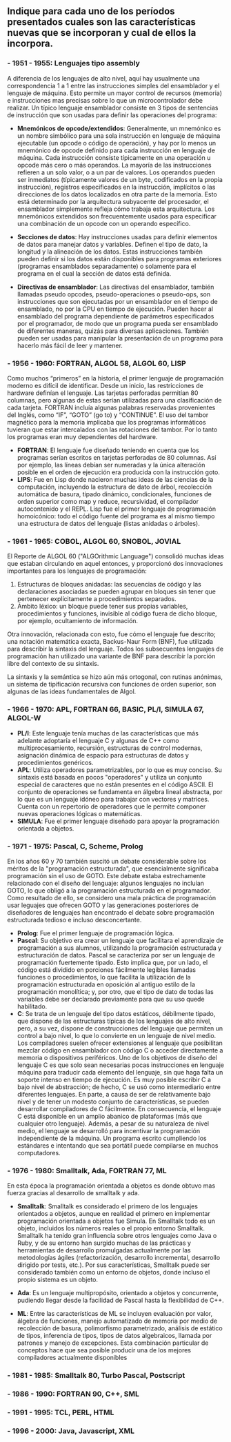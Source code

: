 ## Indique para cada uno de los períodos presentados cuales son las características nuevas que se incorporan y cual de ellos la incorpora.

### - 1951 - 1955: Lenguajes tipo assembly

A diferencia de los lenguajes de alto nivel, aquí hay usualmente una correspondencia 1 a 1 entre las instrucciones simples del ensamblador y el lenguaje de máquina. Esto permite un mayor control de recursos (memoria) e instrucciones mas precisas sobre lo que un microcontrolador debe realizar. Un típico lenguaje ensamblador consiste en 3 tipos de sentencias de instrucción que son usadas para definir las operaciones del programa:

- **Mnemónicos de opcode/extendidos**: Generalmente, un mnemónico es un nombre simbólico para una sola instrucción en lenguaje de máquina ejecutable (un opcode o código de operación), y hay por lo menos un mnemónico de opcode definido para cada instrucción en lenguaje de máquina. Cada instrucción consiste típicamente en una operación u opcode más cero o más operandos. La mayoría de las instrucciones refieren a un solo valor, o a un par de valores. Los operandos pueden ser inmediatos (típicamente valores de un byte, codificados en la propia instrucción), registros especificados en la instrucción, implícitos o las direcciones de los datos localizados en otra parte de la memoria. Esto está determinado por la arquitectura subyacente del procesador, el ensamblador simplemente refleja cómo trabaja esta arquitectura. Los mnemónicos extendidos son frecuentemente usados para especificar una combinación de un opcode con un operando específico.

- **Secciones de datos**: Hay instrucciones usadas para definir elementos de datos para manejar datos y variables. Definen el tipo de dato, la longitud y la alineación de los datos. Estas instrucciones también pueden definir si los datos están disponibles para programas exteriores (programas ensamblados separadamente) o solamente para el programa en el cual la sección de datos está definida. 

- **Directivas de ensamblador**: Las directivas del ensamblador, también llamadas pseudo opcodes, pseudo-operaciones o pseudo-ops, son instrucciones que son ejecutadas por un ensamblador en el tiempo de ensamblado, no por la CPU en tiempo de ejecución. Pueden hacer al ensamblado del programa dependiente de parámetros especificados por el programador, de modo que un programa pueda ser ensamblado de diferentes maneras, quizás para diversas aplicaciones. También pueden ser usadas para manipular la presentación de un programa para hacerlo más fácil de leer y mantener.


  
### - 1956 - 1960: FORTRAN, ALGOL 58, ALGOL 60, LISP

Como muchos “primeros” en la historia, el primer lenguaje de programación moderno es difícil de identificar. Desde un inicio, las restricciones de hardware definían el lenguaje. Las tarjetas perforadas permitían 80 columnas, pero algunas de estas serían utilizadas para una clasificación de cada tarjeta. FORTRAN incluía algunas palabras reservadas provenientes del Inglés, como “IF”, “GOTO” (go to) y “CONTINUE”. El uso del tambor magnético para la memoria implicaba que los programas informáticos tuvieran que estar intercalados con las rotaciones del tambor. Por lo tanto los programas eran muy dependientes del hardware.

- **FORTRAN**: El lenguaje fue diseñado teniendo en cuenta que los programas serían escritos en tarjetas perforadas de 80 columnas. Así por ejemplo, las líneas debían ser numeradas y la única alteración posible en el orden de ejecución era producida con la instrucción goto.
- **LIPS**: Fue en Lisp donde nacieron muchas ideas de las ciencias de la computación, incluyendo la estructura de dato de árbol, recolección automática de basura, tipado dinámico, condicionales, funciones de orden superior como map y reduce, recursividad, el compilador autocontenido y el REPL. Lisp fue el primer lenguaje de programación homoicónico: todo el código fuente del programa es al mismo tiempo una estructura de datos del lenguaje (listas anidadas o árboles).

### - 1961 - 1965: COBOL, ALGOL 60, SNOBOL, JOVIAL

El Reporte de ALGOL 60 ("ALGOrithmic Language") consolidó muchas ideas que estaban circulando en aquel entonces, y proporcionó dos innovaciones importantes para los lenguajes de programación:

1. Estructuras de bloques anidadas: las secuencias de código y las declaraciones asociadas se pueden agrupar en bloques sin tener que pertenecer explícitamente a procedimientos separados.
2. Ámbito léxico: un bloque puede tener sus propias variables, procedimientos y funciones, invisible al código fuera de dicho bloque, por ejemplo, ocultamiento de información.

Otra innovación, relacionada con esto, fue cómo el lenguaje fue descrito; una notación matemática exacta, Backus-Naur Form (BNF), fue utilizada para describir la sintaxis del lenguaje. Todos los subsecuentes lenguajes de programación han utilizado una variante de BNF para describir la porción libre del contexto de su sintaxis.

La sintaxis y la semántica se hizo aún más ortogonal, con rutinas anónimas, un sistema de tipificación recursiva con funciones de orden superior, son algunas de las ideas fundamentales de Algol.

### - 1966 - 1970: APL, FORTRAN 66, BASIC, PL/I, SIMULA 67, ALGOL-W

- **PL/I**: Este lenguaje tenía muchas de las características que más adelante adoptaría el lenguaje C y algunas de C++ como multiprocesamiento, recursión, estructuras de control modernas, asignación dinámica de espacio para estructuras de datos y procedimientos genéricos.
- **APL**: Utiliza operadores parametrizables, por lo que es muy conciso. Su sintaxis está basada en pocos "operadores" y utiliza un conjunto especial de caracteres que no están presentes en el código ASCII. El conjunto de operaciones se fundamenta en álgebra lineal abstracta, por lo que es un lenguaje idóneo para trabajar con vectores y matrices. Cuenta con un repertorio de operadores que le permite componer nuevas operaciones lógicas o matemáticas.
- **SIMULA**: Fue el primer lenguaje diseñado para apoyar la programación orientada a objetos.

### - 1971 - 1975: Pascal, C, Scheme, Prolog

En los años 60 y 70 también suscitó un debate considerable sobre los méritos de la "programación estructurada", que esencialmente significaba programación sin el uso de GOTO. Este debate estaba estrechamente relacionado con el diseño del lenguaje: algunos lenguajes no incluían GOTO, lo que obligó a la programación estructurada en el programador. Como resultado de ello, se considero una mala práctica de programación usar leguajes que ofrecen GOTO y las generaciones posteriores de diseñadores de lenguajes han encontrado el debate sobre programación estructurada tedioso e incluso desconcertante.

- **Prolog**: Fue el primer lenguaje de programación lógica.
- **Pascal**: Su objetivo era crear un lenguaje que facilitara el aprendizaje de programación a sus alumnos, utilizando la programación estructurada y estructuración de datos. Pascal se caracteriza por ser un lenguaje de programación fuertemente tipado. Esto implica que, por un lado, el código está dividido en porciones fácilmente legibles llamadas funciones o procedimientos, lo que facilita la utilización de la programación estructurada en oposición al antiguo estilo de la programación monolítica; y, por otro, que el tipo de dato de todas las variables debe ser declarado previamente para que su uso quede habilitado.
- **C**: Se trata de un lenguaje del tipo datos estáticos, débilmente tipado, que dispone de las estructuras típicas de los lenguajes de alto nivel, pero, a su vez, dispone de construcciones del lenguaje que permiten un control a bajo nivel, lo que lo convierte en un lenguaje de nivel medio. Los compiladores suelen ofrecer extensiones al lenguaje que posibilitan mezclar código en ensamblador con código C o acceder directamente a memoria o dispositivos periféricos. Uno de los objetivos de diseño del lenguaje C es que solo sean necesarias pocas instrucciones en lenguaje máquina para traducir cada elemento del lenguaje, sin que haga falta un soporte intenso en tiempo de ejecución. Es muy posible escribir C a bajo nivel de abstracción; de hecho, C se usó como intermediario entre diferentes lenguajes.
En parte, a causa de ser de relativamente bajo nivel y de tener un modesto conjunto de características, se pueden desarrollar compiladores de C fácilmente. En consecuencia, el lenguaje C está disponible en un amplio abanico de plataformas (más que cualquier otro lenguaje). Además, a pesar de su naturaleza de nivel medio, el lenguaje se desarrolló para incentivar la programación independiente de la máquina. Un programa escrito cumpliendo los estándares e intentando que sea portátil puede compilarse en muchos computadores.

### - 1976 - 1980: Smalltalk, Ada, FORTRAN 77, ML

En esta época la programación orientada a objetos es donde obtuvo mas fuerza gracias al desarrollo de smalltalk y ada.

- **Smalltalk**: Smalltalk es considerado el primero de los lenguajes orientados a objetos, aunque en realidad el primero en implementar programación orientada a objetos fue Simula. En Smalltalk todo es un objeto, incluidos los números reales o el propio entorno Smalltalk. Smalltalk ha tenido gran influencia sobre otros lenguajes como Java o Ruby, y de su entorno han surgido muchas de las prácticas y herramientas de desarrollo promulgadas actualmente por las metodologías ágiles (refactorización, desarrollo incremental, desarrollo dirigido por tests, etc.). Por sus características, Smalltalk puede ser considerado también como un entorno de objetos, donde incluso el propio sistema es un objeto.

- **Ada**: Es un lenguaje multipropósito, orientado a objetos y concurrente, pudiendo llegar desde la facilidad de Pascal hasta la flexibilidad de C++.

- **ML**: Entre las características de ML se incluyen evaluación por valor, álgebra de funciones, manejo automatizado de memoria por medio de recolección de basura, polimorfismo parametrizado, análisis de estático de tipos, inferencia de tipos, tipos de datos algebraicos, llamada por patrones y manejo de excepciones. Esta combinación particular de conceptos hace que sea posible producir una de los mejores compiladores actualmente disponibles

### - 1981 - 1985: Smalltalk 80, Turbo Pascal, Postscript
### - 1986 - 1990: FORTRAN 90, C++, SML
### - 1991 - 1995: TCL, PERL, HTML
### - 1996 - 2000: Java, Javascript, XML
